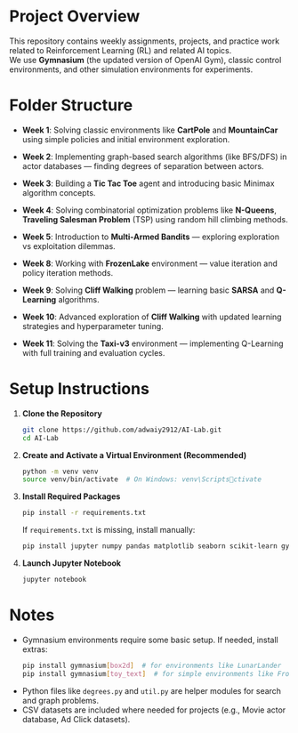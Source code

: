 # Project Overview

This repository contains weekly assignments, projects, and practice work related to Reinforcement Learning (RL) and related AI topics.  
We use **Gymnasium** (the updated version of OpenAI Gym), classic control environments, and other simulation environments for experiments.

# Folder Structure

-  **Week 1**: Solving classic environments like **CartPole** and **MountainCar** using simple policies and initial environment exploration.

-  **Week 2**: Implementing graph-based search algorithms (like BFS/DFS) in actor databases — finding degrees of separation between actors.

-  **Week 3**: Building a **Tic Tac Toe** agent and introducing basic Minimax algorithm concepts.

-  **Week 4**: Solving combinatorial optimization problems like **N-Queens**, **Traveling Salesman Problem** (TSP) using random hill climbing methods.

-  **Week 5**: Introduction to **Multi-Armed Bandits** — exploring exploration vs exploitation dilemmas.

-  **Week 8**: Working with **FrozenLake** environment — value iteration and policy iteration methods.

-  **Week 9**: Solving **Cliff Walking** problem — learning basic **SARSA** and **Q-Learning** algorithms.

-  **Week 10**: Advanced exploration of **Cliff Walking** with updated learning strategies and hyperparameter tuning.

-  **Week 11**: Solving the **Taxi-v3** environment — implementing Q-Learning with full training and evaluation cycles.

# Setup Instructions

1. **Clone the Repository**

   ```bash
   git clone https://github.com/adwaiy2912/AI-Lab.git
   cd AI-Lab
   ```

2. **Create and Activate a Virtual Environment (Recommended)**

   ```bash
   python -m venv venv
   source venv/bin/activate  # On Windows: venv\Scriptsctivate
   ```

3. **Install Required Packages**

   ```bash
   pip install -r requirements.txt
   ```

   If `requirements.txt` is missing, install manually:

   ```bash
   pip install jupyter numpy pandas matplotlib seaborn scikit-learn gymnasium
   ```

4. **Launch Jupyter Notebook**
   ```bash
   jupyter notebook
   ```

# Notes

-  Gymnasium environments require some basic setup. If needed, install extras:
   ```bash
   pip install gymnasium[box2d]  # for environments like LunarLander
   pip install gymnasium[toy_text]  # for simple environments like FrozenLake, Taxi
   ```
-  Python files like `degrees.py` and `util.py` are helper modules for search and graph problems.
-  CSV datasets are included where needed for projects (e.g., Movie actor database, Ad Click datasets).
